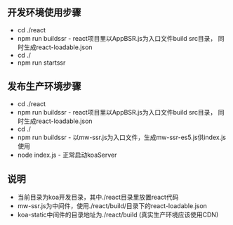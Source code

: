 ## 开发环境使用步骤

- cd ./react
- npm run buildssr - react项目里以AppBSR.js为入口文件build src目录，
                                                    同时生成react-loadable.json
- cd ./
- npm run startssr



## 发布生产环境步骤

- cd ./react
- npm run buildssr - react项目里以AppBSR.js为入口文件build src目录，
                                                    同时生成react-loadable.json
- cd ./
- npm run buildssr - 以mw-ssr.js为入口文件，生成mw-ssr-es5.js供index.js使用
- node index.js    - 正常启动koaServer


## 说明

- 当前目录为koa开发目录，其中./react目录里放置react代码
- mw-ssr.js为中间件，使用./react/build/目录下的react-loadable.json
- koa-static中间件的目录地址为./react/build (真实生产环境应该使用CDN)




